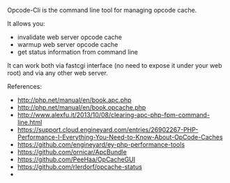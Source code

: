 Opcode-Cli is the command line tool for managing opcode cache.

It allows you:
- invalidate web server opcode cache
- warmup web server opcode cache
- get status information from command line

It can work both via fastcgi interface (no need to expose it under your web root) and via any other web server.

References:
- http://php.net/manual/en/book.apc.php
- http://php.net/manual/en/book.opcache.php
- http://www.alexfu.it/2013/10/08/clearing-apc-php-fpm-command-line.html
- https://support.cloud.engineyard.com/entries/26902267-PHP-Performance-I-Everything-You-Need-to-Know-About-OpCode-Caches
- https://github.com/engineyard/ey-php-performance-tools
- https://github.com/ornicar/ApcBundle
- https://github.com/PeeHaa/OpCacheGUI
- https://github.com/rlerdorf/opcache-status
- 
